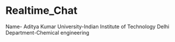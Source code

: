 # Realtime_Chat
Name- Aditya Kumar
University-Indian Institute of Technology Delhi
Department-Chemical engineering
